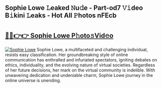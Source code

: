 ## Sophie Lowe 𝙻eaked 𝙽u𝚍e - Part-od7 𝚅𝚒deo B𝚒kini 𝙻eaks - Hot All 𝙿hotos nFEcb

# <h2><a href="http://ld0puz.urlbe.top/?page=Sophie+Lowe">🔗🔗👉👉 Sophie Lowe P𝚑oto𝚜Vid𝚎o</a></h2>

[![Sophie Lowe](https://i.imgur.com/eBuTRDB.gif)](http://ld0puz.urlbe.top/?page=Sophie+Lowe)
Sophie Lowe, a multifaceted and challenging individual, resists easy classification. Her groundbreaking style of online communication has enthralled and infuriated spectators, igniting debates on ethics, individuality, and the evolving nature of virtual societies. Regardless of her future decisions, her mark on the virtual community is indelible. With unwavering dedication and undeniable charm, Sophie Lowe journey in the online universe is unending.
